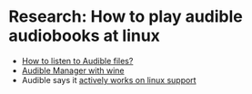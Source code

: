 # Research: How to play audible audiobooks at linux

* [How to listen to Audible files?](http://askubuntu.com/questions/16918/how-to-listen-to-audible-files)
* [Audible Manager with wine](https://appdb.winehq.org/objectManager.php?sClass=version&iId=7988)
* Audible says it [actively works on linux support](http://audible.custhelp.com/app/answers/detail/a_id/3899)

